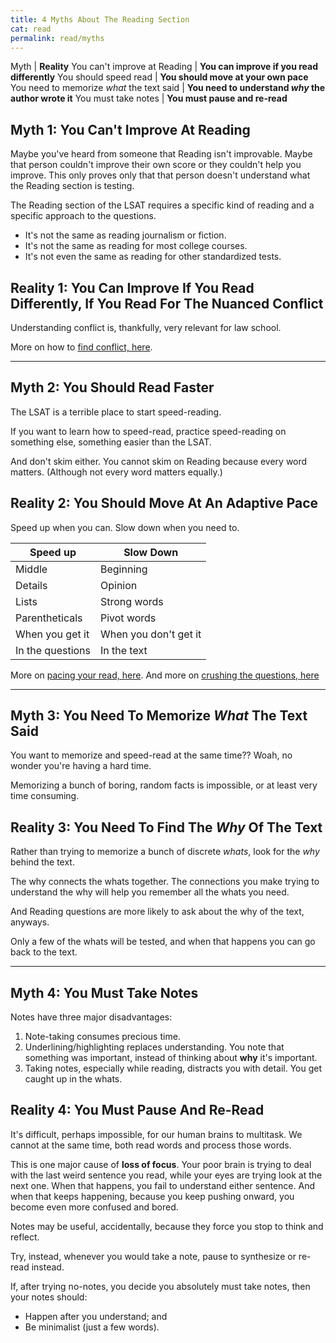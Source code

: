 ```yaml
---
title: 4 Myths About The Reading Section
cat: read
permalink: read/myths
---
```


Myth | **Reality**
You can't improve at Reading | **You can improve if you read differently**
You should speed read | **You should move at your own pace**
You need to memorize *what* the text said | **You need to understand *why* the author wrote it**
You must take notes | **You must pause and re-read**

## Myth 1: You Can't Improve At Reading

Maybe you've heard from someone that Reading isn't improvable. Maybe that person couldn't improve their own score or they couldn't help you improve. This only proves only that that person doesn't understand what the Reading section is testing.

The Reading section of the LSAT requires a specific kind of reading and a specific approach to the questions.

- It's not the same as reading journalism or fiction.
- It's not the same as reading for most college courses.
- It's not even the same as reading for other standardized tests.

## Reality 1: You Can Improve If You Read Differently, If You Read For The Nuanced Conflict

Understanding conflict is, thankfully, very relevant for law school.

More on how to [find conflict, here][conflict].

***

## Myth 2: You Should Read Faster

The LSAT is a terrible place to start speed-reading.

If you want to learn how to speed-read, practice speed-reading on something else, something easier than the LSAT.

And don't skim either. You cannot skim on Reading because every word matters. (Although not every word matters equally.)

## Reality 2: You Should Move At An Adaptive Pace

Speed up when you can. Slow down when you need to.

Speed up | Slow Down
-- | --
Middle | Beginning
Details | Opinion
Lists |  Strong words
Parentheticals | Pivot words
When you get it | When you don't get it
In the questions | In the text

More on [pacing your read, here][pace].
And more on [crushing the questions, here][crush]

***

## Myth 3: You Need To Memorize *What* The Text Said

You want to memorize and speed-read at the same time?? Woah, no wonder you're having a hard time.

Memorizing a bunch of boring, random facts is impossible, or at least very time consuming.

## Reality 3: You Need To Find The *Why* Of The Text

Rather than trying to memorize a bunch of discrete *whats*, look for the *why* behind the text. 

The why connects the whats together. The connections you make trying to understand the why will help you remember all the whats you need.

And Reading questions are more likely to ask about the why of the text, anyways.

Only a few of the whats will be tested, and when that happens you can go back to the text.

***

## Myth 4: You Must Take Notes

Notes have three major disadvantages:

1. Note-taking consumes precious time.
1. Underlining/highlighting replaces understanding. You note that something was important, instead of thinking about **why** it's important.
1. Taking notes, especially while reading, distracts you with detail. You get caught up in the whats.

## Reality 4: You Must Pause And Re-Read

It's difficult, perhaps impossible, for our human brains to multitask. We cannot at the same time, both read words and process those words. 

This is one major cause of **loss of focus**. Your poor brain is trying to deal with the last weird sentence you read, while your eyes are trying look at the next one. When that happens, you fail to understand either sentence. And when that keeps happening, because you keep pushing onward, you become even more confused and bored.

Notes may be useful, accidentally, because they force you stop to think and reflect. 

Try, instead, whenever you would take a note, pause to synthesize or re-read instead.

If, after trying no-notes, you decide you absolutely must take notes, then your notes should:

- Happen after you understand; and
- Be minimalist (just a few words).

[conflict]: conflict.html
[pace]: pace.html
[crush]: crush.html
